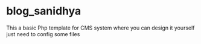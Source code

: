  # blog_sanidhya
 This a basic Php template for CMS system where you can design it yourself 
 just need to config some files 
